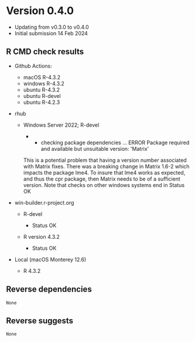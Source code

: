 # Version 0.4.0
- Updating from v0.3.0 to v0.4.0
- Initial submission 14 Feb 2024

## R CMD check results

* Github Actions:
  * macOS R-4.3.2
  * windows R-4.3.2
  * ubuntu R-4.3.2
  * ubuntu R-devel
  * ubuntu R-4.2.3

* rhub

  * Windows Server 2022; R-devel
    - * checking package dependencies ... ERROR
      Package required and available but unsuitable version: 'Matrix'

    This is a potential problem that having a version number associated with
    Matrix fixes.  There was a breaking change in Matrix 1.6-2 which impacts the
    package lme4.  To insure that lme4 works as expected, and thus the cpr
    package, then Matrix needs to be of a sufficient version.  Note that checks
    on other windows systems end in Status OK


* win-builder.r-project.org

  * R-devel
    - Status OK

  * R version 4.3.2
    - Status OK

* Local (macOS Monterey 12.6)
  * R 4.3.2

## Reverse dependencies

    None

## Reverse suggests

    None
